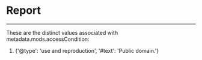 # Report
---
These are the distinct values associated with metadata.mods.accessCondition:

1. {'@type': 'use and reproduction', '#text': 'Public domain.'}
